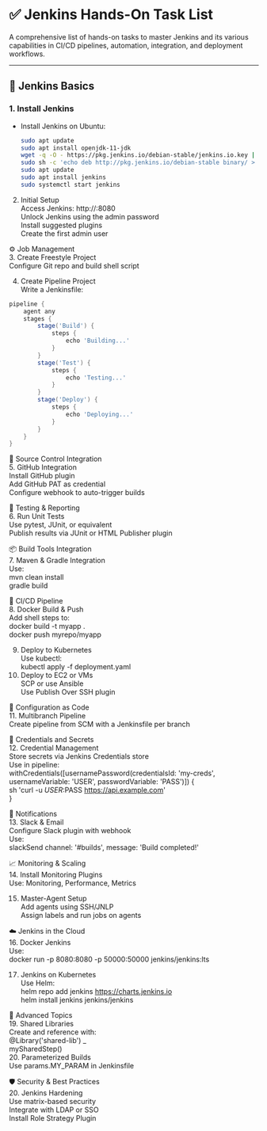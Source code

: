 # ✅ Jenkins Hands-On Task List

A comprehensive list of hands-on tasks to master Jenkins and its various capabilities in CI/CD pipelines, automation, integration, and deployment workflows.

---

## 🧱 Jenkins Basics  

### 1. Install Jenkins  
- Install Jenkins on Ubuntu:  
  ```bash  
  sudo apt update  
  sudo apt install openjdk-11-jdk  
  wget -q -O - https://pkg.jenkins.io/debian-stable/jenkins.io.key | sudo apt-key add -  
  sudo sh -c 'echo deb http://pkg.jenkins.io/debian-stable binary/ > /etc/apt/sources.list.d/jenkins.list'  
  sudo apt update  
  sudo apt install jenkins  
  sudo systemctl start jenkins  
  
2. Initial Setup  
Access Jenkins: http://<your-server-ip>:8080  
Unlock Jenkins using the admin password  
Install suggested plugins  
Create the first admin user  

⚙️ Job Management  
3. Create Freestyle Project  
Configure Git repo and build shell script  

4. Create Pipeline Project  
Write a Jenkinsfile:  
```groovy
pipeline {
    agent any
    stages {
        stage('Build') {
            steps {
                echo 'Building...'
            }
        }
        stage('Test') {
            steps {
                echo 'Testing...'
            }
        }
        stage('Deploy') {
            steps {
                echo 'Deploying...'
            }
        }
    }
}

```

🔄 Source Control Integration  
5. GitHub Integration  
Install GitHub plugin  
Add GitHub PAT as credential  
Configure webhook to auto-trigger builds  
  
🧪 Testing & Reporting  
6. Run Unit Tests  
Use pytest, JUnit, or equivalent  
Publish results via JUnit or HTML Publisher plugin  
  
📦 Build Tools Integration  
7. Maven & Gradle Integration  
Use:  
mvn clean install  
gradle build  
  
🚀 CI/CD Pipeline  
8. Docker Build & Push  
Add shell steps to:  
docker build -t myapp .  
docker push myrepo/myapp  


9. Deploy to Kubernetes  
Use kubectl:  
kubectl apply -f deployment.yaml  
10. Deploy to EC2 or VMs  
SCP or use Ansible  
Use Publish Over SSH plugin  


📜 Configuration as Code  
11. Multibranch Pipeline  
Create pipeline from SCM with a Jenkinsfile per branch  

🔐 Credentials and Secrets  
12. Credential Management  
Store secrets via Jenkins Credentials store  
Use in pipeline:  
withCredentials([usernamePassword(credentialsId: 'my-creds', usernameVariable: 'USER', passwordVariable: 'PASS')]) {  
  sh 'curl -u $USER:$PASS https://api.example.com'  
}  


🔔 Notifications  
13. Slack & Email  
Configure Slack plugin with webhook  
Use:  
slackSend channel: '#builds', message: 'Build completed!'  


📈 Monitoring & Scaling  
14. Install Monitoring Plugins  
Use: Monitoring, Performance, Metrics  


15. Master-Agent Setup  
Add agents using SSH/JNLP  
Assign labels and run jobs on agents  


☁️ Jenkins in the Cloud  
16. Docker Jenkins  
Use:  
docker run -p 8080:8080 -p 50000:50000 jenkins/jenkins:lts  


17. Jenkins on Kubernetes  
Use Helm:  
helm repo add jenkins https://charts.jenkins.io  
helm install jenkins jenkins/jenkins  


🧠 Advanced Topics  
19. Shared Libraries  
Create and reference with:  
@Library('shared-lib') _  
mySharedStep()  
20. Parameterized Builds  
Use params.MY_PARAM in Jenkinsfile  


🛡️ Security & Best Practices  
20. Jenkins Hardening  
Use matrix-based security  
Integrate with LDAP or SSO  
Install Role Strategy Plugin  
